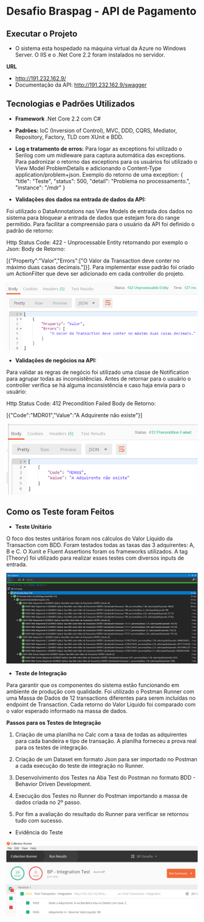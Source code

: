 # Desafio Braspag - API de Pagamento

## Executar o Projeto

- O sistema esta hospedado na máquina virtual da Azure no Windows Server. O IIS e o .Net Core 2.2 foram instalados no servidor.

**URL**

- http://191.232.162.9/
- Documentação da API: http://191.232.162.9/swagger

## Tecnologias e Padrões Utilizados 

- **Framework** .Net Core 2.2 com C#

- **Padrões:** IoC (Inversion of Control), MVC, DDD, CQRS, Mediator, Repository, Factory, TLD com XUnit e BDD. 

- **Log e tratamento de erros:** Para logar as exceptions foi utilizado o Serilog com um midleware para captura automática das exceptions.
Para padronizar o retorno das exceptions para os usuários foi utilizado o View Model ProblemDetails e adicionando o Content-Type application/problem+json.
Exemplo do retorno de uma exception: 
{
    "title": "Teste",
    "status": 500,
    "detail": "Problema no processamento.",
    "instance": "/mdr"
}


- **Validações dos dados na entrada de dados da API:** 

Foi utilizado o DataAnnotations nas View Models de entrada dos dados no sistema para bloquear a entrada de dados que 
estejam fora do range permitido. Para facilitar a compreensão para o usuário da API foi definido o padrão de retorno: 

Http Status Code: 422 - Unprocessable Entity retornando por exemplo o Json: 
Body de Retorno:

[{"Property":"Valor","Errors":["O Valor da Transaction deve conter no máximo duas casas decimais."]}].
Para implementar esse padrão foi criado um ActionFilter que deve ser adicionado em cada controller do projeto.

![Json Retorno](https://raw.githubusercontent.com/mayconpires/bp/master/img/Validacao-View-Model.PNG)

 - **Validações de negócios na API:**

Para validar as regras de negócio foi utilizado  uma classe de Notification para agrupar todas as inconsistências.
Antes de retornar para o usuário o controller verifica se há alguma inconsistência e caso haja envia para o usuário:

Http Status Code: 412 Precondition Failed
Body de Retorno:

[{"Code":"MDR01","Value":"A Adquirente não existe"}]

![Json Retorno](https://raw.githubusercontent.com/mayconpires/bp/master/img/Validacao-Negocio.PNG)

## Como os Teste foram Feitos

- **Teste Unitário**

O foco dos testes unitários foram nos cálculos do Valor Líquido da Transaction com BDD. Foram testados todas as taxas das 3 adquirentes: A, B e C.
O Xunit e Fluent Assertions foram os frameworks utilizados. A tag [Theory] foi utilizado para realizar esses testes com diversos inputs de entrada.


![14 Testes Unitários](https://raw.githubusercontent.com/mayconpires/bp/master/img/Teste-Unitario-BDD-Evidencia.PNG)

- **Teste de Integração**

Para garantir que os componentes do sistema estão funcionando em ambiente de produção com qualidade. 
Foi utilizado o Postman Runner com uma Massa de Dados de 12 transactions diferentes para serem incluídas no
endpoint de Transaction. Cada retorno do Valor Líquido foi comparado com o valor esperado informado na massa de dados.

**Passos para os Testes de Integração**

1. Criação de uma planilha no Calc com a taxa de todas as adquirentes para cada bandeira e tipo de transação. 
A planilha forneceu a prova real para os testes de integração.

2. Criação de um Dataset em formato Json para ser importado no Postman a cada execução do teste de integração no Runner.

3. Desenvolvimento dos Testes na Aba Test do Postman no formato BDD - Behavior Driven Development.

4. Execução dos Testes no Runner do Postman importando a massa de dados criada no 2º passo.

5. Por fim a avaliação do resultado do Runner para verificar se retornou tudo com sucesso.

- Evidência do Teste

![Postman Runner Execução de 12 Testes](https://raw.githubusercontent.com/mayconpires/bp/master/img/Postman-Runner-Teste-Integracao-Evidencia.PNG)
 





